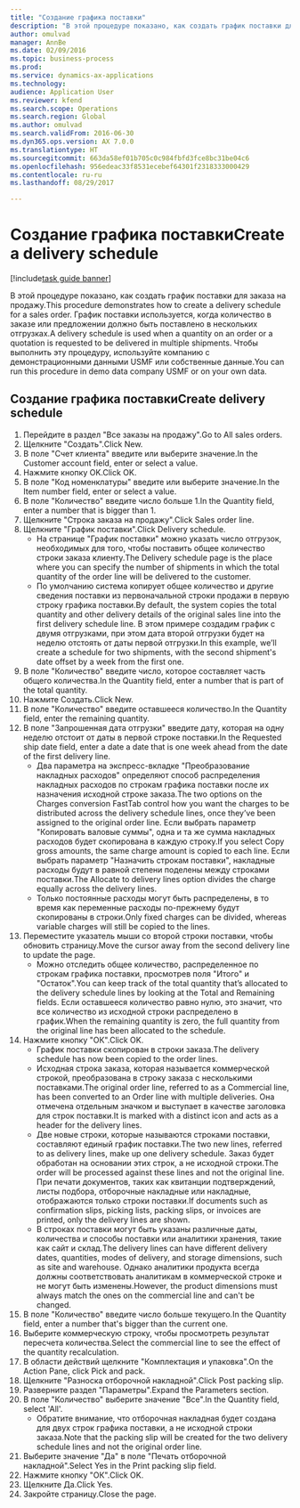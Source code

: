 ```yaml
--- 
title: "Создание графика поставки"
description: "В этой процедуре показано, как создать график поставки для заказа на продажу."
author: omulvad
manager: AnnBe
ms.date: 02/09/2016
ms.topic: business-process
ms.prod: 
ms.service: dynamics-ax-applications
ms.technology: 
audience: Application User
ms.reviewer: kfend
ms.search.scope: Operations
ms.search.region: Global
ms.author: omulvad
ms.search.validFrom: 2016-06-30
ms.dyn365.ops.version: AX 7.0.0
ms.translationtype: HT
ms.sourcegitcommit: 663da58ef01b705c0c984fbfd3fce8bc31be04c6
ms.openlocfilehash: 956edeac33f8531ecebef64301f2318333000429
ms.contentlocale: ru-ru
ms.lasthandoff: 08/29/2017

---
```

# <a name="create-a-delivery-schedule"></a><span data-ttu-id="1855e-103">Создание графика поставки</span><span class="sxs-lookup"><span data-stu-id="1855e-103">Create a delivery schedule</span></span>

[!include[task guide banner](../../includes/task-guide-banner.md)]

<span data-ttu-id="1855e-104">В этой процедуре показано, как создать график поставки для заказа на продажу.</span><span class="sxs-lookup"><span data-stu-id="1855e-104">This procedure demonstrates how to create a delivery schedule for a sales order.</span></span> <span data-ttu-id="1855e-105">График поставки используется, когда количество в заказе или предложении должно быть поставлено в нескольких отгрузках.</span><span class="sxs-lookup"><span data-stu-id="1855e-105">A delivery schedule is used when a quantity on an order or a quotation is requested to be delivered in multiple shipments.</span></span> <span data-ttu-id="1855e-106">Чтобы выполнить эту процедуру, используйте компанию с демонстрационными данными USMF или собственные данные.</span><span class="sxs-lookup"><span data-stu-id="1855e-106">You can run this procedure in demo data company USMF or on your own data.</span></span>


## <a name="create-delivery-schedule"></a><span data-ttu-id="1855e-107">Создание графика поставки</span><span class="sxs-lookup"><span data-stu-id="1855e-107">Create delivery schedule</span></span>
1. <span data-ttu-id="1855e-108">Перейдите в раздел "Все заказы на продажу".</span><span class="sxs-lookup"><span data-stu-id="1855e-108">Go to All sales orders.</span></span>
2. <span data-ttu-id="1855e-109">Щелкните "Создать".</span><span class="sxs-lookup"><span data-stu-id="1855e-109">Click New.</span></span>
3. <span data-ttu-id="1855e-110">В поле "Счет клиента" введите или выберите значение.</span><span class="sxs-lookup"><span data-stu-id="1855e-110">In the Customer account field, enter or select a value.</span></span>
4. <span data-ttu-id="1855e-111">Нажмите кнопку OK.</span><span class="sxs-lookup"><span data-stu-id="1855e-111">Click OK.</span></span>
5. <span data-ttu-id="1855e-112">В поле "Код номенклатуры" введите или выберите значение.</span><span class="sxs-lookup"><span data-stu-id="1855e-112">In the Item number field, enter or select a value.</span></span>
6. <span data-ttu-id="1855e-113">В поле "Количество" введите число больше 1.</span><span class="sxs-lookup"><span data-stu-id="1855e-113">In the Quantity field, enter a number that is bigger than 1.</span></span>
7. <span data-ttu-id="1855e-114">Щелкните "Строка заказа на продажу".</span><span class="sxs-lookup"><span data-stu-id="1855e-114">Click Sales order line.</span></span>
8. <span data-ttu-id="1855e-115">Щелкните "График поставки".</span><span class="sxs-lookup"><span data-stu-id="1855e-115">Click Delivery schedule.</span></span>
    * <span data-ttu-id="1855e-116">На странице "График поставки" можно указать число отгрузок, необходимых для того, чтобы поставить общее количество строки заказа клиенту.</span><span class="sxs-lookup"><span data-stu-id="1855e-116">The Delivery schedule page is the place where you can specify the number of shipments in which the total quantity of the order line will be delivered to the customer.</span></span>    
    * <span data-ttu-id="1855e-117">По умолчанию система копирует общее количество и другие сведения поставки из первоначальной строки продажи в первую строку графика поставки.</span><span class="sxs-lookup"><span data-stu-id="1855e-117">By default, the system copies the total quantity and other delivery details of the original sales line into the first delivery schedule line.</span></span> <span data-ttu-id="1855e-118">В этом примере создадим график с двумя отгрузками, при этом дата второй отгрузки будет на неделю отстоять от даты первой отгрузки.</span><span class="sxs-lookup"><span data-stu-id="1855e-118">In this example, we’ll create a schedule for two shipments, with the second shipment's date offset by a week from the first one.</span></span>  
9. <span data-ttu-id="1855e-119">В поле "Количество" введите число, которое составляет часть общего количества.</span><span class="sxs-lookup"><span data-stu-id="1855e-119">In the Quantity field, enter a number that is part of the total quantity.</span></span>
10. <span data-ttu-id="1855e-120">Нажмите Создать.</span><span class="sxs-lookup"><span data-stu-id="1855e-120">Click New.</span></span>
11. <span data-ttu-id="1855e-121">В поле "Количество" введите оставшееся количество.</span><span class="sxs-lookup"><span data-stu-id="1855e-121">In the Quantity field, enter the remaining quantity.</span></span>
12. <span data-ttu-id="1855e-122">В поле "Запрошенная дата отгрузки" введите дату, которая на одну неделю отстоит от даты в первой строке поставки.</span><span class="sxs-lookup"><span data-stu-id="1855e-122">In the Requested ship date field, enter a date a date that is one week ahead from the date of the first delivery line.</span></span>
    * <span data-ttu-id="1855e-123">Два параметра на экспресс-вкладке "Преобразование накладных расходов" определяют способ распределения накладных расходов по строкам графика поставки после их назначения исходной строке заказа.</span><span class="sxs-lookup"><span data-stu-id="1855e-123">The two options on the Charges conversion FastTab control how you want the charges to be distributed across the delivery schedule lines, once they’ve been assigned to the original order line.</span></span> <span data-ttu-id="1855e-124">Если выбрать параметр "Копировать валовые суммы", одна и та же сумма накладных расходов будет скопирована в каждую строку.</span><span class="sxs-lookup"><span data-stu-id="1855e-124">If you select Copy gross amounts, the same charge amount is copied to each line.</span></span> <span data-ttu-id="1855e-125">Если выбрать параметр "Назначить строкам поставки", накладные расходы будут в равной степени поделены между строками поставки.</span><span class="sxs-lookup"><span data-stu-id="1855e-125">The Allocate to delivery lines option divides the charge equally across the delivery lines.</span></span>  
    * <span data-ttu-id="1855e-126">Только постоянные расходы могут быть распределены, в то время как переменные расходы по-прежнему будут скопированы в строки.</span><span class="sxs-lookup"><span data-stu-id="1855e-126">Only fixed charges can be divided, whereas variable charges will still be copied to the lines.</span></span>  
13. <span data-ttu-id="1855e-127">Переместите указатель мыши со второй строки поставки, чтобы обновить страницу.</span><span class="sxs-lookup"><span data-stu-id="1855e-127">Move the cursor away from the second delivery line to update the page.</span></span>
    * <span data-ttu-id="1855e-128">Можно отследить общее количество, распределенное по строкам графика поставки, просмотрев поля "Итого" и "Остаток".</span><span class="sxs-lookup"><span data-stu-id="1855e-128">You can keep track of the total quantity that’s allocated to the delivery schedule lines by looking at the Total and Remaining fields.</span></span> <span data-ttu-id="1855e-129">Если оставшееся количество равно нулю, это значит, что все количество из исходной строки распределено в график.</span><span class="sxs-lookup"><span data-stu-id="1855e-129">When the remaining quantity is zero, the full quantity from the original line has been allocated to the schedule.</span></span>   
14. <span data-ttu-id="1855e-130">Нажмите кнопку "OК".</span><span class="sxs-lookup"><span data-stu-id="1855e-130">Click OK.</span></span>
    * <span data-ttu-id="1855e-131">График поставки скопирован в строки заказа.</span><span class="sxs-lookup"><span data-stu-id="1855e-131">The delivery schedule has now been copied to the order lines.</span></span>   
    * <span data-ttu-id="1855e-132">Исходная строка заказа, которая называется коммерческой строкой, преобразована в строку заказа с несколькими поставками.</span><span class="sxs-lookup"><span data-stu-id="1855e-132">The original order line, referred to as a Commercial line, has been converted to an Order line with multiple deliveries.</span></span> <span data-ttu-id="1855e-133">Она отмечена отдельным значком и выступает в качестве заголовка для строк поставки.</span><span class="sxs-lookup"><span data-stu-id="1855e-133">It is marked with a distinct icon and acts as a header for the delivery lines.</span></span>  
    * <span data-ttu-id="1855e-134">Две новые строки, которые называются строками поставки, составляют единый график поставки.</span><span class="sxs-lookup"><span data-stu-id="1855e-134">The two new lines, referred to as delivery lines, make up one delivery schedule.</span></span> <span data-ttu-id="1855e-135">Заказ будет обработан на основании этих строк, а не исходной строки.</span><span class="sxs-lookup"><span data-stu-id="1855e-135">The order will be processed against these lines and not the original line.</span></span> <span data-ttu-id="1855e-136">При печати документов, таких как квитанции подтверждений, листы подбора, отборочные накладные или накладные, отображаются только строки поставки.</span><span class="sxs-lookup"><span data-stu-id="1855e-136">If documents such as confirmation slips, picking lists, packing slips, or invoices are printed, only the delivery lines are shown.</span></span>   
    * <span data-ttu-id="1855e-137">В строках поставки могут быть указаны различные даты, количества и способы поставки или аналитики хранения, такие как сайт и склад.</span><span class="sxs-lookup"><span data-stu-id="1855e-137">The delivery lines can have different delivery dates, quantities, modes of delivery, and storage dimensions, such as site and warehouse.</span></span> <span data-ttu-id="1855e-138">Однако аналитики продукта всегда должны соответствовать аналитикам в коммерческой строке и не могут быть изменены.</span><span class="sxs-lookup"><span data-stu-id="1855e-138">However, the product dimensions must always match the ones on the commercial line and can't be changed.</span></span>  
15. <span data-ttu-id="1855e-139">В поле "Количество" введите число больше текущего.</span><span class="sxs-lookup"><span data-stu-id="1855e-139">In the Quantity field, enter a number that's bigger than the current one.</span></span>
16. <span data-ttu-id="1855e-140">Выберите коммерческую строку, чтобы просмотреть результат пересчета количества.</span><span class="sxs-lookup"><span data-stu-id="1855e-140">Select the commercial line to see the effect of the quantity recalculation.</span></span>
17. <span data-ttu-id="1855e-141">В области действий щелкните "Комплектация и упаковка".</span><span class="sxs-lookup"><span data-stu-id="1855e-141">On the Action Pane, click Pick and pack.</span></span>
18. <span data-ttu-id="1855e-142">Щелкните "Разноска отборочной накладной".</span><span class="sxs-lookup"><span data-stu-id="1855e-142">Click Post packing slip.</span></span>
19. <span data-ttu-id="1855e-143">Разверните раздел "Параметры".</span><span class="sxs-lookup"><span data-stu-id="1855e-143">Expand the Parameters section.</span></span>
20. <span data-ttu-id="1855e-144">В поле "Количество" выберите значение "Все".</span><span class="sxs-lookup"><span data-stu-id="1855e-144">In the Quantity field, select 'All'.</span></span>
    * <span data-ttu-id="1855e-145">Обратите внимание, что отборочная накладная будет создана для двух строк графика поставки, а не исходной строки заказа.</span><span class="sxs-lookup"><span data-stu-id="1855e-145">Note that the packing slip will be created for the two delivery schedule lines and not the original order line.</span></span>  
21. <span data-ttu-id="1855e-146">Выберите значение "Да" в поле "Печать отборочной накладной".</span><span class="sxs-lookup"><span data-stu-id="1855e-146">Select Yes in the Print packing slip field.</span></span>
22. <span data-ttu-id="1855e-147">Нажмите кнопку "OК".</span><span class="sxs-lookup"><span data-stu-id="1855e-147">Click OK.</span></span>
23. <span data-ttu-id="1855e-148">Щелкните Да.</span><span class="sxs-lookup"><span data-stu-id="1855e-148">Click Yes.</span></span>
24. <span data-ttu-id="1855e-149">Закройте страницу.</span><span class="sxs-lookup"><span data-stu-id="1855e-149">Close the page.</span></span>



